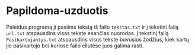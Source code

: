 # Papildoma-uzduotis

Paleidus programą ji pasiims tekstą iš failo `tekstas.txt` ir į tekstini failą `url.txt` atspausdins visas tekste esančias nuorodas.
Į tekstinį failą `Pasikartojantys.txt` atspausdins visus tekste buvusius žodžius, kiek kartų jie pasikartojo bei kuriose failo eilutėse juos galima rasti.
